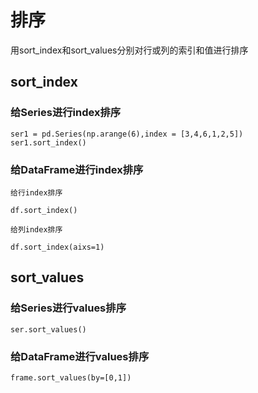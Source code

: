 # 排序

用sort_index和sort_values分别对行或列的索引和值进行排序

## sort_index

### 给Series进行index排序

    ser1 = pd.Series(np.arange(6),index = [3,4,6,1,2,5])
    ser1.sort_index()
    
    
### 给DataFrame进行index排序
    
    给行index排序
    
    df.sort_index()
    
    给列index排序
    
    df.sort_index(aixs=1)
    
    
## sort_values

### 给Series进行values排序
    
    
    ser.sort_values()
    
    
### 给DataFrame进行values排序

    frame.sort_values(by=[0,1])
    
